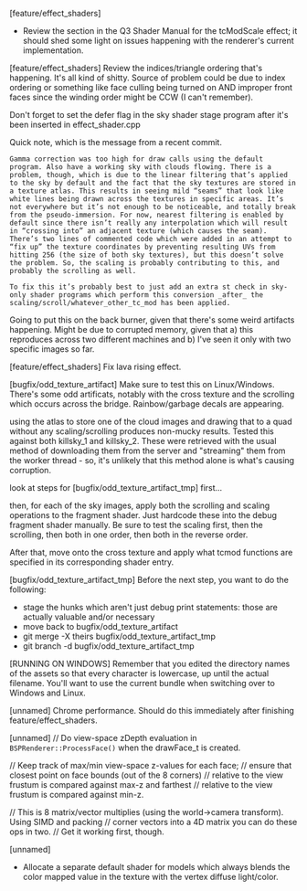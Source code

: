 [feature/effect_shaders]
* Review the section in the Q3 Shader Manual for the tcModScale effect; it should shed some light on issues happening with the 
renderer's current implementation.

[feature/effect_shaders]
Review the indices/triangle ordering that's happening. It's all kind of shitty. Source of problem could be due to index ordering
or something like face culling being turned on AND improper front faces since the winding order might be CCW (I can't remember).

Don't forget to set the defer flag in the sky shader stage program after it's been inserted in effect_shader.cpp

Quick note, which is the message from a recent commit.

```
Gamma correction was too high for draw calls using the default program. Also have a working sky with clouds flowing. There is a problem, though, which is due to the linear filtering that’s applied to the sky by default and the fact that the sky textures are stored in a texture atlas. This results in seeing mild “seams” that look like white lines being drawn across the textures in specific areas. It’s not everywhere but it’s not enough to be noticeable, and totally break from the pseudo-immersion. For now, nearest filtering is enabled by default since there isn’t really any interpolation which will result in “crossing into” an adjacent texture (which causes the seam). There’s two lines of commented code which were added in an attempt to “fix up” the texture coordinates by preventing resulting UVs from hitting 256 (the size of both sky textures), but this doesn’t solve the problem. So, the scaling is probably contributing to this, and probably the scrolling as well.

To fix this it’s probably best to just add an extra st check in sky-only shader programs which perform this conversion _after_ the scaling/scroll/whatever_other_tc_mod has been applied.
```

Going to put this on the back burner, given that there's some weird artifacts happening. Might be due to
corrupted memory, given that a) this reproduces across two different machines and b) I've seen it only with two
specific images so far.

[feature/effect_shaders]
Fix lava rising effect.

[bugfix/odd_texture_artifact]
Make sure to test this on Linux/Windows. There's some odd artificats, notably with the cross texture and the scrolling which occurs 
across the bridge. Rainbow/garbage decals are appearing. 

using the atlas to store one of the cloud images and drawing that to a quad without any scaling/scrolling produces non-mucky results.
Tested this against both killsky_1 and killsky_2. These were retrieved with the usual method of downloading them from the server
and "streaming" them from the worker thread - so, it's unlikely that this method alone is what's causing corruption.

look at steps for [bugfix/odd_texture_artifact_tmp] first...

then, for each of the sky images, apply both the scrolling and scaling operations to the fragment shader. Just hardcode these
into the debug fragment shader manually. Be sure to test the scaling first, then the scrolling, then both in one order,
then both in the reverse order.

After that, move onto the cross texture and apply what tcmod functions are specified in its corresponding
shader entry.

[bugfix/odd_texture_artifact_tmp]
Before the next step, you want to do the following:

- stage the hunks which aren't just debug print statements: those are actually valuable and/or necessary
- move back to bugfix/odd_texture_artifact
- git merge -X theirs bugfix/odd_texture_artifact_tmp
- git branch -d bugfix/odd_texture_artifact_tmp


[RUNNING ON WINDOWS]
Remember that you edited the directory names of the assets so that every character is lowercase, up until the actual filename. You'll want to use the current bundle when 
switching over to Windows and Linux.

[unnamed]
Chrome performance. Should do this immediately after finishing feature/effect_shaders.

[unnamed]
// Do view-space zDepth evaluation in `BSPRenderer::ProcessFace()` when the drawFace_t is created.
 	
// Keep track of max/min view-space z-values for each face;
// ensure that closest point on face bounds (out of the 8 corners)
// relative to the view frustum is compared against max-z and farthest
// relative to the view frustum is compared against min-z. 
 
// This is 8 matrix/vector multiplies (using the world->camera transform). Using SIMD and packing
// corner vectors into a 4D matrix you can do these ops in two.
// Get it working first, though.

[unnamed]
* Allocate a separate default shader for models which always blends the color mapped value in the texture with the vertex diffuse light/color.




